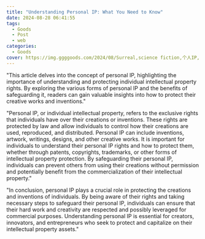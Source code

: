 ```yaml
---
title: "Understanding Personal IP: What You Need to Know"
date: 2024-08-28 06:41:55
tags:
  - Goods
  - Post
  - web
categories:
  - Goods
cover: https://img.ggggoods.com/2024/08/Surreal,science fiction,个人IP,Personal IP,technology,tech,diagrams,renderings,colors_20240830_00001_.png
---
```


"This article delves into the concept of personal IP, highlighting the importance of understanding and protecting individual intellectual property rights. By exploring the various forms of personal IP and the benefits of safeguarding it, readers can gain valuable insights into how to protect their creative works and inventions."

"Personal IP, or individual intellectual property, refers to the exclusive rights that individuals have over their creations or inventions. These rights are protected by law and allow individuals to control how their creations are used, reproduced, and distributed. Personal IP can include inventions, artwork, writings, designs, and other creative works. It is important for individuals to understand their personal IP rights and how to protect them, whether through patents, copyrights, trademarks, or other forms of intellectual property protection. By safeguarding their personal IP, individuals can prevent others from using their creations without permission and potentially benefit from the commercialization of their intellectual property."

"In conclusion, personal IP plays a crucial role in protecting the creations and inventions of individuals. By being aware of their rights and taking necessary steps to safeguard their personal IP, individuals can ensure that their hard work and creativity are respected and possibly leveraged for commercial purposes. Understanding personal IP is essential for creators, innovators, and entrepreneurs who seek to protect and capitalize on their intellectual property assets."
